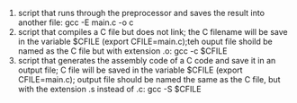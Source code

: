 1. script that runs through the preprocessor and saves the result into another file: gcc -E main.c -o c
2. script that compiles a C file but does not link; the C filename will be save in the variable $CFILE (export CFILE=main.c);teh ouput file shoild be named as the C file but with extension .o: gcc -c $CFILE
3. script that generates the assembly code of a C code and save it in an output file; C file will be saved in the variable $CFILE (export CFILE=main.c); output file should be named the same as the C file, but with the extension .s instead of .c: gcc -S $CFILE
